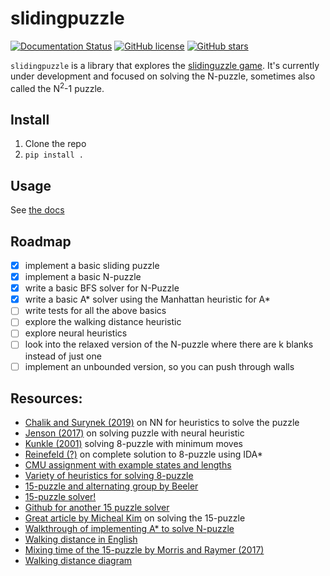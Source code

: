 # slidingpuzzle

[![Documentation Status](https://readthedocs.org/projects/slidingpuzzle/badge/?version=latest)](http://slidingpuzzle.readthedocs.io/?badge=latest)
[![GitHub license](https://img.shields.io/github/license/jmbhughes/slidingpuzzle)](https://github.com/jmbhughes/slidingpuzzle/blob/main/LICENSE.md)
[![GitHub stars](https://img.shields.io/github/stars/jmbhughes/slidingpuzzle?style=social&label=Star&maxAge=2592000)](https://GitHub.com/jmbhughes/slidingpuzzle/stargazers/)

`slidingpuzzle` is a library that explores the [slidinguzzle game](https://en.wikipedia.org/wiki/Sliding_puzzle). 
It's currently under development and focused on solving the N-puzzle, sometimes also called the N<sup>2</sup>-1 puzzle. 

## Install
1. Clone the repo
2. `pip install .`

## Usage
See [the docs](https://slidingpuzzle.readthedocs.io/en/latest/usage.html)

## Roadmap 
- [x] implement a basic sliding puzzle
- [x] implement a basic N-puzzle
- [x] write a basic BFS solver for N-Puzzle
- [x] write a basic A* solver using the Manhattan heuristic for A*
- [ ] write tests for all the above basics
- [ ] explore the walking distance heuristic
- [ ] explore neural heuristics
- [ ] look into the relaxed version of the N-puzzle where there are k blanks instead of just one
- [ ] implement an unbounded version, so you can push through walls

## Resources:
- [Chalik and Surynek (2019)](http://surynek.net/publications/files/Cahlik-Surynek_Puzzle-ANN_IJCCI-2019.pdf)
on NN for heuristics to solve the puzzle
- [Jenson (2017)](https://medium.com/@prestonbjensen/solving-the-15-puzzle-e7e60a3d9782) 
on solving puzzle with neural heuristic 
- [Kunkle (2001)](http://web.mit.edu/6.034/wwwbob/EightPuzzle.pdf) solving 8-puzzle with minimum moves
- [Reinefeld (?)](http://citeseerx.ist.psu.edu/viewdoc/download;jsessionid=EE0F7590C155E5065026A36875175739?doi=10.1.1.40.9889&rep=rep1&type=pdf)
on complete solution to 8-puzzle using IDA*
- [CMU assignment with example states and lengths](https://www.andrew.cmu.edu/course/15-121/labs/HW-7%20Slide%20Puzzle/lab.html)
- [Variety of heuristics for solving 8-puzzle](https://cse.iitk.ac.in/users/cs365/2009/ppt/13jan_Aman.pdf)
- [15-puzzle and alternating group by Beeler](https://faculty.etsu.edu/beelerr/fifteen-supp.pdf)
- [15-puzzle solver!](http://kociemba.org/themen/fifteen/fifteensolver.html)
- [Github for another 15 puzzle solver](https://github.com/mwong510ca/15Puzzle_OptimalSolver)
- [Great article by Micheal Kim](https://michael.kim/blog/puzzle) on solving the 15-puzzle
- [Walkthrough of implementing A* to solve N-puzzle](https://algorithmsinsight.wordpress.com/graph-theory-2/a-star-in-general/implementing-a-star-to-solve-n-puzzle/)
- [Walking distance in English](https://web.archive.org/web/20141224035932/http://juropollo.xe0.ru:80/stp_wd_translation_en.htm)
- [Mixing time of the 15-puzzle by Morris and Raymer (2017)](https://projecteuclid.org/journals/electronic-journal-of-probability/volume-22/issue-none/Mixing-time-of-the-fifteen-puzzle/10.1214/16-EJP11.full)
- [Walking distance diagram](https://computerpuzzle.net/english/15puzzle/wd.gif)
